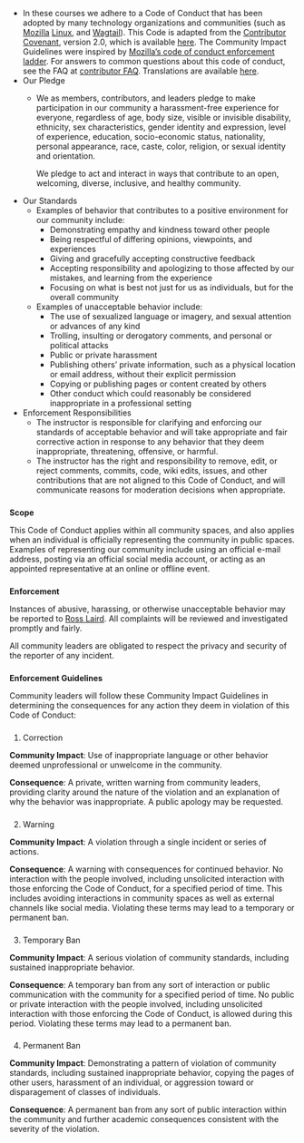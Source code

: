- In these courses we adhere to a Code of Conduct that has been adopted by many technology organizations and communities (such as [Mozilla](https://github.com/mozilla/inclusion) [Linux](https://git.kernel.org/pub/scm/linux/kernel/git/torvalds/linux.git/commit/?id=8a104f8b5867c682d994ffa7a74093c54469c11f), and [Wagtail](https://wagtail.io)). This Code is adapted from the [Contributor Covenant](https://www.contributor-covenant.org/), version 2.0, which is available [here](https://www.contributor-covenant.org/version/2/0/code_of_conduct.html). The Community Impact Guidelines were inspired by [Mozilla’s code of conduct enforcement ladder](https://github.com/mozilla/diversity). For answers to common questions about this code of conduct, see the FAQ at [contributor FAQ](https://www.contributor-covenant.org/faq). Translations are available [here](https://www.contributor-covenant.org/translations).
- Our Pledge
	- We as members, contributors, and leaders pledge to make participation in our community a harassment-free experience for everyone, regardless of age, body size, visible or invisible disability, ethnicity, sex characteristics, gender identity and expression, level of experience, education, socio-economic status, nationality, personal appearance, race, caste, color, religion, or sexual identity and orientation.
	  
	  We pledge to act and interact in ways that contribute to an open, welcoming, diverse, inclusive, and healthy community.
- Our Standards
	- Examples of behavior that contributes to a positive environment for our community include:
		- Demonstrating empathy and kindness toward other people
		- Being respectful of differing opinions, viewpoints, and experiences
		- Giving and gracefully accepting constructive feedback
		- Accepting responsibility and apologizing to those affected by our mistakes, and learning from the experience
		- Focusing on what is best not just for us as individuals, but for the overall community
	- Examples of unacceptable behavior include:
		- The use of sexualized language or imagery, and sexual attention or advances of any kind
		- Trolling, insulting or derogatory comments, and personal or political attacks
		- Public or private harassment
		- Publishing others’ private information, such as a physical location or email address, without their explicit permission
		- Copying or publishing pages or content created by others
		- Other conduct which could reasonably be considered inappropriate in a professional setting
- Enforcement Responsibilities
	- The instructor is responsible for clarifying and enforcing our standards of acceptable behavior and will take appropriate and fair corrective action in response to any behavior that they deem inappropriate, threatening, offensive, or harmful.
	- The instructor has the right and responsibility to remove, edit, or reject comments, commits, code, wiki edits, issues, and other contributions that are not aligned to this Code of Conduct, and will communicate reasons for moderation decisions when appropriate.
### 

**Scope**

This Code of Conduct applies within all community spaces, and also applies when an individual is officially representing the community in public spaces. Examples of representing our community include using an official e-mail address, posting via an official social media account, or acting as an appointed representative at an online or offline event.
### 

**Enforcement**

Instances of abusive, harassing, or otherwise unacceptable behavior may be reported to [Ross Laird](mailto:ross@rosslaird.com). All complaints will be reviewed and investigated promptly and fairly.

All community leaders are obligated to respect the privacy and security of the reporter of any incident.
### 

**Enforcement Guidelines**

Community leaders will follow these Community Impact Guidelines in determining the consequences for any action they deem in violation of this Code of Conduct:
### 

1. Correction

**Community Impact**: Use of inappropriate language or other behavior deemed unprofessional or unwelcome in the community.

**Consequence**: A private, written warning from community leaders, providing clarity around the nature of the violation and an explanation of why the behavior was inappropriate. A public apology may be requested.
### 

2. Warning

**Community Impact**: A violation through a single incident or series of actions.

**Consequence**: A warning with consequences for continued behavior. No interaction with the people involved, including unsolicited interaction with those enforcing the Code of Conduct, for a specified period of time. This includes avoiding interactions in community spaces as well as external channels like social media. Violating these terms may lead to a temporary or permanent ban.
### 

3. Temporary Ban

**Community Impact**: A serious violation of community standards, including sustained inappropriate behavior.

**Consequence**: A temporary ban from any sort of interaction or public communication with the community for a specified period of time. No public or private interaction with the people involved, including unsolicited interaction with those enforcing the Code of Conduct, is allowed during this period. Violating these terms may lead to a permanent ban.
### 

4. Permanent Ban

**Community Impact**: Demonstrating a pattern of violation of community standards, including sustained inappropriate behavior, copying the pages of other users, harassment of an individual, or aggression toward or disparagement of classes of individuals.

**Consequence**: A permanent ban from any sort of public interaction within the community and further academic consequences consistent with the severity of the violation.
##